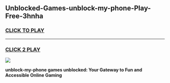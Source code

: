 
## Unblocked-Games-unblock-my-phone-Play-Free-3hnha
<h3>
<a href="https://premium76.site?title=unblock-my-phone&ref=21A">CLICK TO PLAY</a></h3>
<hr>

<h3>
<a href="https://premium76.site?title=unblock-my-phone&ref=21A">CLICK 2 PLAY</a>
  
</h3>

<a href="https://premium76.site?title=unblock-my-phone&ref=21A"><img src="https://clearcache.store/games.png"></a>


**unblock-my-phone games unblocked: Your Gateway to Fun and Accessible Online Gaming**

